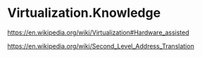# Virtualization.Knowledge
https://en.wikipedia.org/wiki/Virtualization#Hardware_assisted

https://en.wikipedia.org/wiki/Second_Level_Address_Translation
